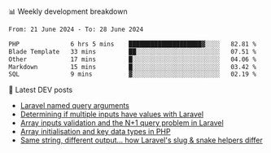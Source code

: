 📊 Weekly development breakdown
<!--START_SECTION:waka-->

```txt
From: 21 June 2024 - To: 28 June 2024

PHP              6 hrs 5 mins    ████████████████████▓░░░░   82.81 %
Blade Template   33 mins         ██░░░░░░░░░░░░░░░░░░░░░░░   07.51 %
Other            17 mins         █░░░░░░░░░░░░░░░░░░░░░░░░   04.06 %
Markdown         15 mins         █░░░░░░░░░░░░░░░░░░░░░░░░   03.42 %
SQL              9 mins          ▓░░░░░░░░░░░░░░░░░░░░░░░░   02.19 %
```

<!--END_SECTION:waka-->

📕 Latest DEV posts
<!-- BLOG-POST-LIST:START -->
- [Laravel named query arguments](https://dev.to/michaelvickersuk/laravel-named-query-arguments-28kd)
- [Determining if multiple inputs have values with Laravel](https://dev.to/michaelvickersuk/determining-if-multiple-inputs-have-values-with-laravel-km6)
- [Array inputs validation and the N+1 query problem in Laravel](https://dev.to/michaelvickersuk/array-inputs-validation-and-the-n1-query-problem-in-laravel-2agb)
- [Array initialisation and key data types in PHP](https://dev.to/michaelvickersuk/array-initialisation-and-key-data-types-in-php-1e5b)
- [Same string, different output... how Laravel&#39;s slug &amp; snake helpers differ](https://dev.to/michaelvickersuk/same-string-different-output-how-laravels-slug-snake-helpers-differ-1ccj)
<!-- BLOG-POST-LIST:END -->
